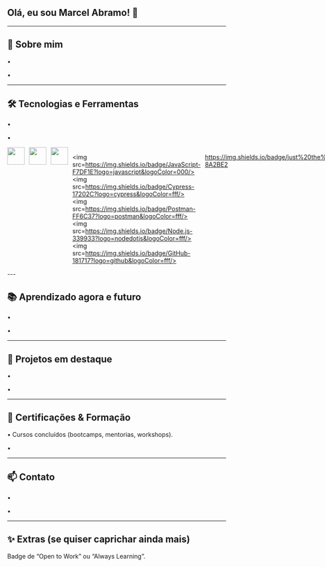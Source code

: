 ## Olá, eu sou Marcel Abramo! 👋


---
<!--
**Marcel-Abramo/Marcel-Abramo** is a ✨ _special_ ✨ repository because its `README.md` (this file) appears on your GitHub profile.

Here are some ideas to get you started:

- 🔭 I’m currently working on ...
- 🌱 I’m currently learning ...
-->

## 🧭 Sobre mim
<p>•  </p> 
<p>•  </p> 

---

## 🛠️ Tecnologias e Ferramentas
<p>•  </p> 
<p>•  </p> 

<div style="display: flex; gap: 10px;">
  <img src="https://cdn.jsdelivr.net/gh/devicons/devicon/icons/javascript/javascript-original.svg" width="40" height="40"/>
  <img src="https://cdn.jsdelivr.net/gh/devicons/devicon/icons/cypressio/cypressio-original.svg" width="40" height="40"/>
  <img src="https://cdn.jsdelivr.net/gh/devicons/devicon/icons/postman/postman-original.svg" width="40" height="40"/>
  
<img src=https://img.shields.io/badge/JavaScript-F7DF1E?logo=javascript&logoColor=000/>
<br>
<img src=https://img.shields.io/badge/Cypress-17202C?logo=cypress&logoColor=fff/>
<br>
<img src=https://img.shields.io/badge/Postman-FF6C37?logo=postman&logoColor=fff/>
<br>
<img src=https://img.shields.io/badge/Node.js-339933?logo=nodedotjs&logoColor=fff/>
<br>
<img src=https://img.shields.io/badge/GitHub-181717?logo=github&logoColor=fff/>
<br>

https://img.shields.io/badge/just%20the%20message-8A2BE2 <br>

https://camo.githubusercontent.com/e5d1910ae38383c2d31bdb5ee0c87ff9aa6a3dcb07021adcef295bc651d5029b/68747470733a2f2f696d672e736869656c64732e696f2f62616467652f2d4a6972612d3030353243433f7374796c653d666c6174266c6f676f3d6a697261266c6f676f436f6c6f723d7768697465
</div>
---

## 📚 Aprendizado agora e futuro
<p>•  </p> 
<p>•  </p> 

---

## 🧪 Projetos em destaque
<p>•  </p> 
<p>•  </p> 

---

## 🏅 Certificações & Formação 
<p>• Cursos concluídos (bootcamps, mentorias, workshops).</p> 
<p>•  </p> 

---

## 📫 Contato
<p>•  </p> 
<p>•  </p> 

---

## ✨ Extras (se quiser caprichar ainda mais)
Badge de “Open to Work” ou “Always Learning”.
